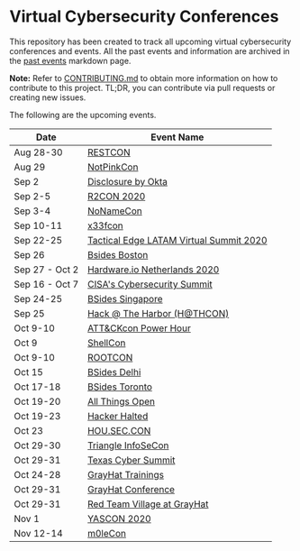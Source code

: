 # Virtual Cybersecurity Conferences

This repository has been created to track all upcoming virtual cybersecurity conferences and events. All the past events and information are archived in the [past events](past-events.md) markdown page.

**Note:** Refer to [CONTRIBUTING.md](CONTRIBUTING.md) to obtain more information on how to contribute to this project. TL;DR, you can contribute via pull requests or creating new issues.

The following are the upcoming events.

| Date | Event Name |
|------|------------|
| Aug 28-30 | [RESTCON](https://resethacker.com/restcon)|
| Aug 29 | [NotPinkCon](https://notpinkcon.org/)|
| Sep 2 |[Disclosure by Okta ](https://www.disclosureconference.com/ )|
| Sep 2-5 | [R2CON 2020](https://rada.re/con/2020/)|
| Sep 3-4 | [NoNameCon](https://nonamecon.org/)|
| Sep 10-11 | [x33fcon](https://www.x33fcon.com/)|
| Sep 22-25 | [Tactical Edge LATAM Virtual Summit 2020 ](https://www.tacticaledge.co )|
| Sep 26 |  [Bsides Boston ](https://bsidesbos.org )|
| Sep 27 - Oct 2 | [Hardware.io Netherlands 2020 ](https://hardwear.io )|
| Sep 16 - Oct 7 | [CISA's Cybersecurity Summit](https://www.cisa.gov/cybersummit2020)|
| Sep 24-25 | [BSides Singapore ](https://bsidessg.org/schedule)|
| Sep 25 | [Hack @ The Harbor (H@THCON)](https://hackattheharbor.com/)|
| Oct 9-10 | [ATT&CKcon Power Hour](https://attack.mitre.org/resources/attackcon) |
| Oct 9 | [ShellCon ](https://shellcon.io )|
| Oct 9-10 | [ROOTCON ](https://www.rootcon.org/) |
| Oct 15 | [BSides Delhi ](https://bsidesdelhi.in )|
| Oct 17-18 | [BSides Toronto ](http://www.bsidesto.ca/ )|
| Oct 19-20 | [ All Things Open](https://2020.allthingsopen.org/)|
| Oct 19-23 | [Hacker Halted ](https://www.hackerhalted.com )|
| Oct 23 | [HOU.SEC.CON](http://houstonseccon.org)|
| Oct 29-30 | [Triangle InfoSeCon ](https://www.triangleinfosecon.com/ )|
| Oct 29-31 | [Texas Cyber Summit ](https://www.texascybersummit.org )|
| Oct 24-28 | [GrayHat Trainings](https://grayhat.co )|
| Oct 29-31 | [GrayHat Conference](https://grayhat.co )|
| Oct 29-31 | [Red Team Village at GrayHat ](https://redteamvillage.io )|
| Nov 1 | [YASCON 2020 ](https://yetanothersec.com/yascon2020 )|
| Nov 12-14 | [m0leCon ](https://m0lecon.it )|

